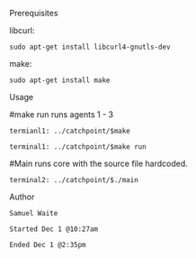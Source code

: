 Prerequisites

libcurl:

    sudo apt-get install libcurl4-gnutls-dev

make:

    sudo apt-get install make

Usage

#make run runs agents 1 - 3

    termianl1: ../catchpoint/$make
    
    terminal1: ../catchpoint/$make run

#Main runs core with the source file hardcoded.

    terminal2: ../catchpoint/$./main

Author

    Samuel Waite

    Started Dec 1 @10:27am

    Ended Dec 1 @2:35pm
